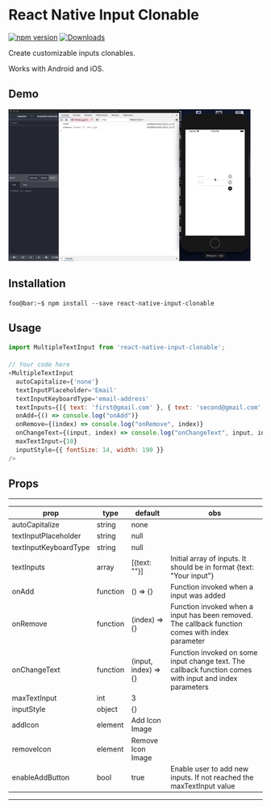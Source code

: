# React Native Input Clonable
[![npm version](https://badge.fury.io/js/react-native-input-clonable.svg)](https://badge.fury.io/js/react-native-input-clonable)
[![Downloads](http://img.shields.io/npm/dy/react-native-input-clonable.svg?style=flat-square)](https://img.shields.io/npm/dy/react-native-input-clonable)

Create customizable inputs clonables.

Works with Android and iOS.

## Demo
![Alt Text](https://raw.githubusercontent.com/ErickMaeda/react-native-input-clonable/master/src/assets/ios.gif)

## Installation
```console
foo@bar:~$ npm install --save react-native-input-clonable
```

## Usage
```javascript
import MultipleTextInput from 'react-native-input-clonable';

// Your code here
<MultipleTextInput
  autoCapitalize={'none'}
  textInputPlaceholder='Email'
  textInputKeyboardType='email-address'
  textInputs={[{ text: 'first@gmail.com' }, { text: 'second@gmail.com' }]}
  onAdd={() => console.log("onAdd")}
  onRemove={(index) => console.log("onRemove", index)}
  onChangeText={(input, index) => console.log("onChangeText", input, index)}
  maxTextInput={10}
  inputStyle={{ fontSize: 14, width: 190 }}
/>
```
## Props

---
|prop|type|default|obs|
| --- | --- | --- | --- |
|autoCapitalize|string|none||
|textInputPlaceholder|string|null||
|textInputKeyboardType|string|null||
|textInputs|array|[{text: ""}]|Initial array of inputs. It should be in format {text: "Your input"}|
|onAdd|function|() => {}|Function invoked when a input was added|
|onRemove|function|(index) => {}|Function invoked when a input has been removed. The callback function comes with index parameter|
|onChangeText|function|(input, index) => {}|Function invoked on some input change text. The callback function comes with input and index parameters|
|maxTextInput|int|3||
|inputStyle|object|{}||
|addIcon|element|Add Icon Image||
|removeIcon|element|Remove Icon Image||
|enableAddButton|bool|true|Enable user to add new inputs. If not reached the maxTextInput value| 
---

